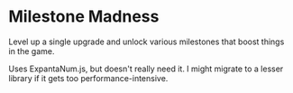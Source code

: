 # Milestone Madness
Level up a single upgrade and unlock various milestones that boost things in the game.

Uses ExpantaNum.js, but doesn't really need it. I might migrate to a lesser library if it gets too performance-intensive.
